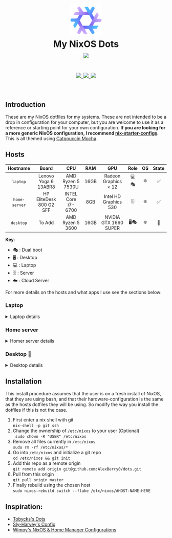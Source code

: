 <h1 align="center">
   <img src="media/github-repo/nixos-logo.png" width="100px" /> 
   <br>
      My NixOS Dots
   <br>
      <img src="https://raw.githubusercontent.com/catppuccin/catppuccin/main/assets/palette/macchiato.png" width="600px" /> <br>
   <div align="center">

   <div align="center">
      <p></p>
      <div align="center">
         <a href="https://github.com/AlexBerry0/dots/">
            <img src="https://img.shields.io/github/repo-size/AlexBerry0/dots?color=C6A0F6&labelColor=303446&style=for-the-badge&logo=github&logoColor=C6A0F6">
         </a>
         <a = href="https://nixos.org">
            <img src="https://img.shields.io/badge/NixOS-Unstable-blue?style=for-the-badge&logo=NixOS&logoColor=white&label=NixOS&labelColor=303446&color=91D7E3">
         </a>
         <a href="https://github.com/AlexBerry0/dots/blob/master/LICENSE">
            <img src="https://img.shields.io/static/v1.svg?style=for-the-badge&label=License&message=MIT&colorA=313244&colorB=F5A97F&logo=unlicense&logoColor=F5A97F&"/>
         </a>
      </div>
      <br>
   </div>
</h1>

## Introduction  
These are my NixOS dotfiles for my systems. These are not intended to be a drop in configuration for your computer, but you are welcome to use it as a reference or starting point for your own configuration.
**If you are looking for a more generic NixOS configuration, I recommend [nix-starter-configs](https://github.com/Misterio77/nix-starter-configs).**   
This is all themed using [Catppuccin Mocha](https://catppuccin.com/palette).



## Hosts

|   Hostname  |            Board            |               CPU              |  RAM  |          GPU                | Role | OS  | State |
| :---------: | :-------------------------: | :----------------------------: | :---: | :-------------------------: | :--: | :-: | :---: |
| `laptop`    | Lenovo Yoga 6 13ABR8        | AMD Ryzen 5 7530U              | 16GB  | Radeon Graphics × 12        | 💻️🎭️ | ❄️   | ✅    |
| `home-server`| HP EliteDesk 800 G2 SFF    | INTEL Core i7-6700             | 8GB   | Intel HD Graphics 530       | 🗄️   | ❄️   | ✅    |
| `desktop`   | To Add                      | AMD Ryzen 5 3600               | 16GB  | NVIDIA GTX 1660 SUPER       | 🖥️🎭️ | ❄️   | 🚧    |

**Key**:

- 🎭️ : Dual boot
- 🖥️ : Desktop
- 💻️ : Laptop
- 🗄️ : Server
- ☁️ :  Cloud Server

For more details on the hosts and what apps I use see the sections below:

### Laptop
<details>
<summary>Laptop details</summary>
<h4>Intro</h4>
My laptop is dual booting Windows (for school assessments), & NixOS (for everything else), It's a Lenovo Yoga 6 as described above. It has 512GB of storage split evenly (around about) between the two operating systems.  
It has two desktop environments/WMs, Gnome & Hyprland, I am in the process of switching to Hyprland from Gnome as managing dconf settings using home-manager is terrible. However this is taking a while and is a low priority so it won't happen anytime soon. Below listed are the apps I use.
<h4>Common</h4>

| Type           | Program      |
| :------------- | :----------: |
| Desktop Manager| [SDDM](https://github.com/sddm/sddm) |
| Text editor    | [VSCode](https://code.visualstudio.com/), with declaratively defined extensions |
| Shell          | [ZSH](https://www.zsh.org/) |
| Terminal       | [Kitty](https://github.com/kovidgoyal/kitty) |
| Bootloader     | [Grub](https://www.gnu.org/software/grub/) |
| File Manager   | [Nautilus](https://apps.gnome.org/Nautilus/) |
| GTK Theme      | [My modded Catppuccin Mocha theme](https://github.com/AlexBerry0/Modded-Catppuccin-Mocha-GTK-theme) |
| GTK Icon Theme | [Reversal Purple Dark](https://github.com/yeyushengfan258/Reversal-icon-theme) |
| Terminal Font  | [Hack](https://github.com/source-foundry/Hack) |

<h5>Other notable apps</h5>

| Type           | Program      |
| :------------- | :----------: |
| Messaging      | [Beeper](https://www.beeper.com/) |
| Music          | [Spotify](https://spotify.com) with [Spicetify](https://github.com/the-argus/spicetify-nix) |
| VPN            | [Mullvad](https://mullvad.net/en) |
| OOP development| [IntelliJ Idea](https://www.jetbrains.com/) |
| Media Player   | [Celluloid](https://celluloid-player.github.io/) |




<h4>Gnome</h4>

Obviously using [Gnome](https://www.gnome.org/) as the DE.

<h5>Extensions</h5>

| Name           |
| :------------: |
| user-themes |
| quick-settings-tweaker |
| autohide-battery |
| bluetooth-quick-connect |
| blur-my-shell |
| burn-my-windows |
| compiz-windows-effect |
| coverflow-alt-tab |
| just-perfection |
| logo-menu |
| media-controls |
| no-titlebar-when-maximized |
| notification-banner-reloaded |
| order-gnome-shell-extensions |
| pip-on-top |
| tiling-assistant |
| transparent-window-moving |
| dash-to-dock |
| unite |


<h5>Pictures/Videos</h5>

![Gnome-config](media/github-repo/gnome-screenshot.png)


<h4>Hyprland 🚧</h4>
</details>


### Home server
<details>
<summary>Homer server details</summary>
<h4>Intro</h4>
My home-server is a HP EliteDesk 800 G2 SFF as said above, it's a converted desktop that I got from school, it has 125GBs of storage on the main drive but mounts an external HDD to hold media. The modules running on it can roughly be split into two sections:


<h4>Media</h4>

On the server is an automatic media setup using [Nixarr](https://github.com/rasmus-kirk/nixarr).


<h4>Other Modules</h4>

These other modules are run using [declarative docker containers](https://nixos.wiki/wiki/NixOS_Containers#Declarative_docker_containers).

| Type           | Program      |
| :------------- | :----------: |
| DNS            | [Adguard Home](https://adguard.com/en/adguard-home/overview.html) |
| Dashboard      | [Homarr](https://homarr.dev/) |
| Minecraft Server| [Minecraft server Docker container](https://hub.docker.com/r/itzg/minecraft-server) |

<h5>Pictures/Videos</h5>

![Home-Server-Dashboard](media/github-repo/homarr-screenshot.png)

</details>

### Desktop 🚧
<details>
<summary>Desktop details </summary>

</details>


## Installation

This install procedure assumes that the user is on a fresh install of NixOS, that they are using bash, and that their hardware-configuration is the same as the hosts dotfiles they will be using. So modify the way you install the dotfiles if this is not the case.


1. First enter a nix shell with git  
```nix-shell -p git ssh```
2. Change the ownership of ```/etc/nixos``` to your user (Optional)  
``` sudo chown -R "USER" /etc/nixos```
3. Remove all files currently in ```/etc/nixos```  
```sudo rm -rf /etc/nixos/*```
4. Go into ```/etc/nixos``` and initialize a git repo  
```cd /etc/nixos && git init```
5. Add this repo as a remote origin  
```git remote add origin git@github.com:AlexBerry0/dots.git```
6. Pull from this origin  
```git pull origin master```
7. Finally rebuild using the chosen host  
```sudo nixos-rebuild switch --flake /etc/nixos/#HOST-NAME-HERE```

## Inspiration:

 - [Tobycks's Dots](https://github.com/tobyck/dotfiles)
 - [Sly-Harvey's Config](https://github.com/Sly-Harvey/NixOS)
 - [Wimpy's NixOS & Home Manager Configurations](https://github.com/wimpysworld/nix-config)
